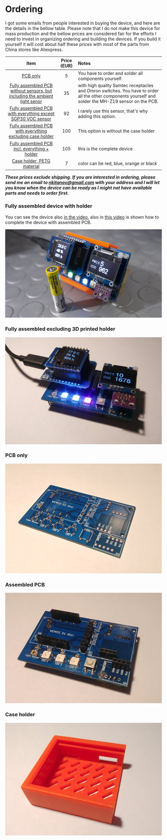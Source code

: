 # Ordering

I got some emails from people interested in buying the device, and here are the details in the bellow table. Please note that I do not make this device for mass production and the bellow prices are considered fair for the efforts I need to invest in organizing ordering and building the devices. If you build it yourself it will cost about half these prices with most of the parts from China stores like Aliexpress. 

Item | Price (EUR) | Notes 
:-----------------: | :-------------: | :------------- |
[PCB only](#PCB-only) | 5 | You have to order and solder all components yourself.
[Fully assembled PCB without sensors, but including the ambient light senor](#Assembled-PCB) | 35 | with high quality Samtec receptacles and Omron switches. You have to order all the other components yourself and solder the MH-Z19 sensor on the PCB.
[Fully assembled PCB with everything except SGP30 VOC sensor](#Fully-assembled-excluding-3D-printed-holder) | 92 | I rarely use this sensor, that's why adding this option.
[Fully assembled PCB with everything excluding case holder](#Fully-assembled-excluding-3D-printed-holder) | 100 | This option is without the case holder
[Fully assembled PCB incl. everything + holder](#Fully-assembled-device-with-holder) | 105 | this is the complete device
[Case holder, PETG material](#Case-holder)  | 7 | color can be red, blue, orange or black

***These prices exclude shipping. If you are interested in ordering, please send me an email to nkitanov@gmail.com with your address and I will let you know when the device can be ready as I might not have available parts and needs to order first.***

### Fully assembled device with holder
You can see the device also [in the video](https://www.youtube.com/watch?v=X75OGs2TTT8), also in [this video](https://www.youtube.com/watch?v=b2oDBgN3h1w) is shown how to complete the device with assembled PCB.

![](images/iaq_device.jpg)

### Fully assembled excluding 3D printed holder
![](images/order_assembled1.jpg)

### PCB only
![](images/order_pcb.jpg)

### Assembled PCB
![](images/order_assembled.jpg)

### Case holder
![](images/order_case.jpg)
